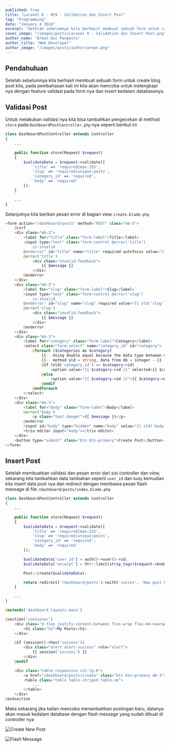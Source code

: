 ```yaml
---
published: true
title: "Laravel 8 - #19 - Validation dan Insert Post"
tag: "Programming"
date: "January 4 2024"
excerpt: "Setelah sebelumnya kita berhasil membuat sebuah form untuk create blog post kita, pada pembahasan kali ini kita akan mencoba untuk melengkapi nya dengan feature validasi pada form nya dan insert kedalam databasenya."
cover_image: "/images/posts/Laravel 8 - Validation dan Insert Post.png"
author_name: "Arman Dwi Pangestu"
author_title: "Web Developer"
author_image: "/images/posts/author/arman.png"
---
```


## Pendahuluan

Setelah sebelumnya kita berhasil membuat sebuah form untuk create blog post kita, pada pembahasan kali ini kita akan mencoba untuk melengkapi nya dengan feature validasi pada form nya dan insert kedalam databasenya.

## Validasi Post

Untuk melakukan validasi nya kita bisa tambahkan pengecekan di method `store` pada `DashboardPostController.php` nya seperti berikut ini

```php
class DashboardPostController extends Controller
{
    ...

    public function store(Request $request)
    {
        $validateData = $request->validate([
            'title' => 'required|max:255',
            'slug' => 'required|unique:posts',
            'category_id' => 'required',
            'body' => 'required'
        ]);
    }

    ...
}
```

Selanjutnya kita berikan pesan error di bagian view `create.blade.php`

```php
<form action="/dashboard/posts" method="POST" class="mb-5">
    @csrf
    <div class="mb-3">
        <label for="title" class="form-label">Title</label>
        <input type="text" class="form-control @error('title')
            is-invalid
        @enderror" id="title" name="title" required autofocus value="{{ old('title') }}">
        @error('title')
            <div class="invalid-feedback">
                {{ $message }}
            </div>
        @enderror
    </div>
    <div class="mb-3">
        <label for="slug" class="form-label">Slug</label>
        <input type="text" class="form-control @error('slug')
            is-invalid
        @enderror" id="slug" name="slug" required value="{{ old('slug') }}">
        @error('slug')
            <div class="invalid-feedback">
                {{ $message }}
            </div>
        @enderror
    </div>
    <div class="mb-3">
        <label for="category" class="form-label">Category</label>
        <select class="form-select" name="category_id" id="category">
            @foreach ($categories as $category)
                {{-- Using double equal because the data type between method old and from database is different --}}
                {{-- method old = string, data from db = integer --}}
                @if (old('category_id') == $category->id)
                    <option value="{{ $category->id }}" selected>{{ $category->name }}</option>
                @else
                    <option value="{{ $category->id }}">{{ $category->name }}</option>
                @endif
            @endforeach
        </select>
    </div>
    <div class="mb-3">
        <label for="body" class="form-label">Body</label>
        @error('body')
            <p class="text-danger">{{ $message }}</p>
        @enderror
        <input id="body" type="hidden" name="body" value="{{ old('body') }}">
        <trix-editor input="body"></trix-editor>
    </div>
    <button type="submit" class="btn btn-primary">Create Post</button>
</form>
```

## Insert Post

Setelah membuatkan validasi dan pesan error dari sisi controller dan view, sekarang kita tambahkan data tambahan seperti `user_id` dan `body` kemudian kita insert data post nya dan redirect dengan membawa pesan flash message di file `/dashboard/posts/index.blade.php`

```php
class DashboardPostController extends Controller
{
    ...

    public function store(Request $request)
    {
        $validateData = $request->validate([
            'title' => 'required|max:255',
            'slug' => 'required|unique:posts',
            'category_id' => 'required',
            'body' => 'required'
        ]);

        $validateData['user_id'] = auth()->user()->id;
        $validateData['excerpt'] = Str::limit(strip_tags($request->body), 200);

        Post::create($validateData);

        return redirect('/dashboard/posts')->with('succes', 'New post has been added!');
    }

    ...
}
```

```php
@extends('dashboard.layouts.main')

@section('container')
    <div class="d-flex justify-content-between flex-wrap flex-md-nowrap align-items-center pt-3 pb-2 mb-3 border-bottom">
        <h1 class="h2">My Posts</h1>
    </div>

    @if (session()->has('success'))
        <div class="alert alert-success" role="alert">
            {{ session('success') }}
        </div>
    @endif

    <div class="table-responsive col-lg-8">
        <a href="/dashboard/posts/create" class="btn btn-primary mb-3">Create new Post</a>
        <table class="table table-striped table-sm">
            ...
        </table>
    </div>
@endsection
```

Maka sekarang jika kalian mencoba menambahkan postingan baru, datanya akan masuk kedalam database dengan flash message yang sudah dibuat di controller nya

![Create New Post](${NEXT_PUBLIC_PUBLIC_ASSETS}/laravel8/validation-dan-insert-post/create-new-post.png)

![Flash Message](${NEXT_PUBLIC_PUBLIC_ASSETS}/laravel8/validation-dan-insert-post/flash-message.png)
